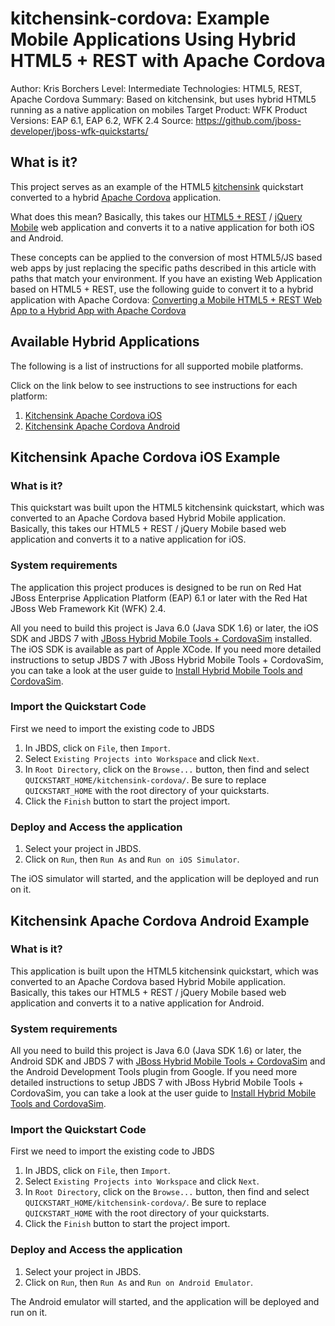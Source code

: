 kitchensink-cordova: Example Mobile Applications Using Hybrid HTML5 + REST with Apache Cordova
===============================================================================================
Author: Kris Borchers
Level: Intermediate
Technologies: HTML5, REST, Apache Cordova
Summary: Based on kitchensink, but uses hybrid HTML5 running as a native application on mobiles
Target Product: WFK
Product Versions: EAP 6.1, EAP 6.2, WFK 2.4
Source: <https://github.com/jboss-developer/jboss-wfk-quickstarts/>

What is it?
-----------

This project serves as an example of the HTML5 [kitchensink](https://github.com/jboss-developer/jboss-wfk-quickstarts/tree/master/kitchensink-html5-mobile) quickstart converted to a hybrid [Apache Cordova](http://cordova.apache.org/) application.

What does this mean? Basically, this takes our [HTML5 + REST](https://community.jboss.org/wiki/HTML5RESTApplications) / [jQuery Mobile](http://jquerymobile.com/) web application and converts it to a native application for both iOS and Android. 

These concepts can be applied to the conversion of most HTML5/JS based web apps by just replacing the specific paths described in this article with paths that match your environment. If you have an existing Web Application based on HTML5 + REST, use the following guide to convert it to a hybrid application with Apache Cordova: [Converting a Mobile HTML5 + REST Web App to a Hybrid App with Apache Cordova](http://aerogear.org/docs/guides/HTML5ToHybridWithCordova/)



Available Hybrid Applications
-----------------------------

The following is a list of instructions for all supported mobile platforms.

Click on the link below to see instructions to see instructions for each platform:

1. [Kitchensink Apache Cordova iOS](#kitchensink-apache-cordova-ios-example)
2. [Kitchensink Apache Cordova Android](#kitchensink-apache-cordova-android-example)



Kitchensink Apache Cordova iOS Example
-----------------------------------

### What is it?

This quickstart was built upon the HTML5 kitchensink quickstart, which was converted to an Apache Cordova based Hybrid Mobile application. Basically, this takes our HTML5 + REST / jQuery Mobile based web application and converts it to a native application for iOS.

### System requirements

The application this project produces is designed to be run on Red Hat JBoss Enterprise Application Platform (EAP) 6.1 or later with the Red Hat JBoss Web Framework Kit (WFK) 2.4.

All you need to build this project is Java 6.0 (Java SDK 1.6) or later, the iOS SDK and JBDS 7 with [JBoss Hybrid Mobile Tools + CordovaSim](http://developer.android.com/tools/sdk/eclipse-adt.html) installed. The iOS SDK is available as part of Apple XCode. If you need more detailed instructions to setup JBDS 7 with JBoss Hybrid Mobile Tools + CordovaSim, you can take a look at the user guide to [Install Hybrid Mobile Tools and CordovaSim](https://access.redhat.com/site/documentation/en-US/Red_Hat_JBoss_Developer_Studio/7.1/html/User_Guide/Install_Hybrid_Mobile_Tools_and_CordovaSim.html).


### Import the Quickstart Code

First we need to import the existing code to JBDS

1. In JBDS, click on `File`, then `Import`.
2. Select `Existing Projects into Workspace` and click `Next`.
3. In `Root Directory`, click on the `Browse...` button, then find and select `QUICKSTART_HOME/kitchensink-cordova/`. Be sure to replace `QUICKSTART_HOME` with the root directory of your quickstarts.
4. Click the `Finish` button to start the project import.


### Deploy and Access the application 

1. Select your project in JBDS.
2. Click on `Run`, then `Run As` and `Run on iOS Simulator`.

The iOS simulator will started, and the application will be deployed and run on it.



Kitchensink Apache Cordova Android Example
-----------------------------------


### What is it?

This application is built upon the HTML5 kitchensink quickstart, which was converted to an Apache Cordova based Hybrid Mobile application. Basically, this takes our HTML5 + REST / jQuery Mobile based web application and converts it to a native application for Android. 

### System requirements

All you need to build this project is Java 6.0 (Java SDK 1.6) or later, the Android SDK and JBDS 7 with [JBoss Hybrid Mobile Tools + CordovaSim](http://developer.android.com/tools/sdk/eclipse-adt.html) and the Android Development Tools plugin from Google. If you need more detailed instructions to setup JBDS 7 with JBoss Hybrid Mobile Tools + CordovaSim, you can take a look at the user guide to [Install Hybrid Mobile Tools and CordovaSim](https://access.redhat.com/site/documentation/en-US/Red_Hat_JBoss_Developer_Studio/7.1/html/User_Guide/Install_Hybrid_Mobile_Tools_and_CordovaSim.html).

### Import the Quickstart Code

First we need to import the existing code to JBDS

1. In JBDS, click on `File`, then `Import`.
2. Select `Existing Projects into Workspace` and click `Next`.
3. In `Root Directory`, click on the `Browse...` button, then find and select `QUICKSTART_HOME/kitchensink-cordova/`. Be sure to replace `QUICKSTART_HOME` with the root directory of your quickstarts.
4. Click the `Finish` button to start the project import.


### Deploy and Access the application 

1. Select your project in JBDS.
2. Click on `Run`, then `Run As` and `Run on Android Emulator`.

The Android emulator will started, and the application will be deployed and run on it.

